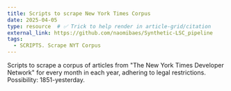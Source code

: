```yaml
---
title: Scripts to scrape New York Times Corpus
date: 2025-04-05
type: resource  # ✅ Trick to help render in article-grid/citation
external_link: https://github.com/naomibaes/Synthetic-LSC_pipeline
tags:
  - SCRIPTS. Scrape NYT Corpus
---
```


Scripts to scrape a corpus of articles from "The New York Times Developer Network" for every month in each year, adhering to legal restrictions. Possibility: 1851-yesterday.

<!--more-->

